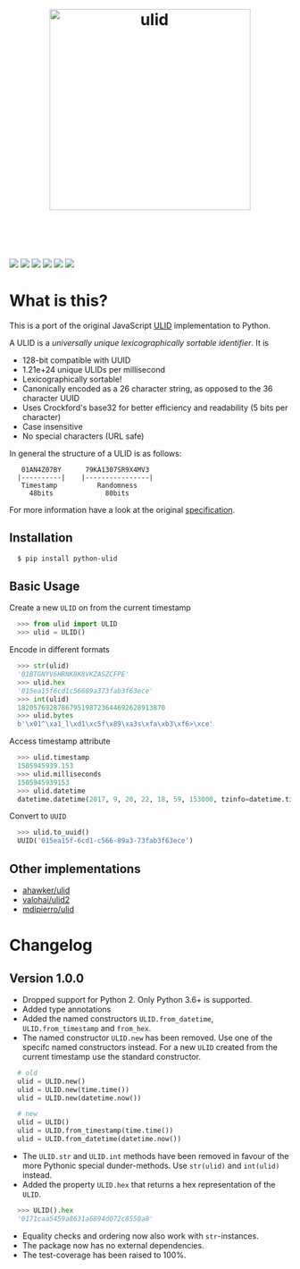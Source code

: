 <h1 align="center">
	<br>
	<br>
	<img width="360" src="logo.png" alt="ulid">
	<br>
	<br>
	<br>
</h1>

[![](https://img.shields.io/pypi/v/python-ulid.svg?style=flat-square)](https://pypi.python.org/pypi/python-ulid)
[![](https://img.shields.io/travis/mdomke/python-ulid/master.svg?style=flat-square)](https://travis-ci.org/mdomke/python-ulid)
[![](https://img.shields.io/pypi/l/python-ulid.svg?style=flat-square)](https://pypi.python.org/pypi/python-ulid)
[![](https://img.shields.io/codecov/c/github/mdomke/python-ulid.svg?style=flat-square)](https://codecov.io/gh/mdomke/python-ulid)
[![](https://readthedocs.org/projects/python-ulid/badge/?version=latest&style=flat-square)](https://python-ulid.readthedocs.io)
[![](https://img.shields.io/badge/code%20style-black-000000.svg?style=flat-square)](https://black.readthedocs.io/en/stable/index.html)

What is this?
=============

This is a port of the original JavaScript [ULID][1] implementation to Python.

A ULID is a *universally unique lexicographically sortable identifier*. It is

- 128-bit compatible with UUID
- 1.21e+24 unique ULIDs per millisecond
- Lexicographically sortable!
- Canonically encoded as a 26 character string, as opposed to the 36 character UUID
- Uses Crockford's base32 for better efficiency and readability (5 bits per character)
- Case insensitive
- No special characters (URL safe)

In general the structure of a ULID is as follows:

```
   01AN4Z07BY      79KA1307SR9X4MV3
  |----------|    |----------------|
   Timestamp          Randomness
     48bits             80bits
```


For more information have a look at the original [specification][2].

Installation
------------

```bash
  $ pip install python-ulid
```

Basic Usage
-----------

Create a new `ULID` on from the current timestamp

```python
  >>> from ulid import ULID
  >>> ulid = ULID()
```

Encode in different formats

```python
  >>> str(ulid)
  '01BTGNYV6HRNK8K8VKZASZCFPE'
  >>> ulid.hex
  '015ea15f6cd1c56689a373fab3f63ece'
  >>> int(ulid)
  1820576928786795198723644692628913870
  >>> ulid.bytes
  b'\x01^\xa1_l\xd1\xc5f\x89\xa3s\xfa\xb3\xf6>\xce'
```

Access timestamp attribute

```python
  >>> ulid.timestamp
  1505945939.153
  >>> ulid.milliseconds
  1505945939153
  >>> ulid.datetime
  datetime.datetime(2017, 9, 20, 22, 18, 59, 153000, tzinfo=datetime.timezone.utc)
```

Convert to `UUID`

```python
  >>> ulid.to_uuid()
  UUID('015ea15f-6cd1-c566-89a3-73fab3f63ece')
```


Other implementations
---------------------

- [ahawker/ulid](https://github.com/ahawker/ulid)
- [valohai/ulid2](https://github.com/valohai/ulid2)
- [mdipierro/ulid](https://github.com/mdipierro/ulid)


Changelog
=========

Version 1.0.0
-------------

- Dropped support for Python 2. Only Python 3.6+ is supported.
- Added type annotations
- Added the named constructors `ULID.from_datetime`, `ULID.from_timestamp` and `from_hex`.
- The named constructor `ULID.new` has been removed. Use one of the specifc named constructors
  instead. For a new `ULID` created from the current timestamp use the standard constructor.

```python
  # old
  ulid = ULID.new()
  ulid = ULID.new(time.time())
  ulid = ULID.new(datetime.now())

  # new
  ulid = ULID()
  ulid = ULID.from_timestamp(time.time())
  ulid = ULID.from_datetime(datetime.now())
```

- The `ULID.str` and `ULID.int` methods have been removed in favour of the more Pythonic special
  dunder-methods. Use `str(ulid)` and `int(ulid)` instead.
- Added the property `ULID.hex` that returns a hex representation of the `ULID`.

```python
  >>> ULID().hex
  '0171caa5459a8631a6894d072c8550a8'
```

- Equality checks and ordering now also work with `str`-instances.
- The package now has no external dependencies.
- The test-coverage has been raised to 100%.

[1]: https://github.com/alizain/ulid
[2]: https://github.com/alizain/ulid#specification
